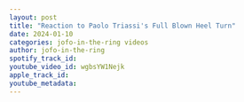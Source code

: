 ```yaml
---
layout: post
title: "Reaction to Paolo Triassi's Full Blown Heel Turn"
date: 2024-01-10
categories: jofo-in-the-ring videos
author: jofo-in-the-ring
spotify_track_id: 
youtube_video_id: wgbsYW1Nejk
apple_track_id: 
youtube_metadata: 
---
```

